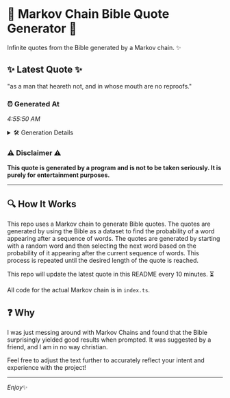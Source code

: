 # 📖 Markov Chain Bible Quote Generator 📖

Infinite quotes from the Bible generated by a Markov chain. ✨

## ✨ Latest Quote ✨
"as a man that heareth not, and in whose mouth are no reproofs."

### ⏰ Generated At
*4:55:50 AM*

<details>
    <summary>🛠️ Generation Details</summary>
    <p>
        <strong>🌱 Seed:</strong> as<br>
        <strong>🔄 Iterations:</strong> 12<br>
        <strong>📜 Context History:</strong><br>[ as ]: a<br>[ as, a ]: man<br>[ as, a, man ]: that<br>[ as, a, man, that ]: heareth<br>[ as, a, man, that, heareth ]: not,<br>[ as, a, man, that, heareth, not, ]: and<br>[ a, man, that, heareth, not,, and ]: in<br>[ man, that, heareth, not,, and, in ]: whose<br>[ that, heareth, not,, and, in, whose ]: mouth<br>[ heareth, not,, and, in, whose, mouth ]: are<br>[ not,, and, in, whose, mouth, are ]: no<br>[ and, in, whose, mouth, are, no ]: reproofs.<br>
    </p>
</details>

### ⚠️ Disclaimer ⚠️
**This quote is generated by a program and is not to be taken seriously. It is purely for entertainment purposes.**

---

## 🔍 How It Works

This repo uses a Markov chain to generate Bible quotes. The quotes are generated by using the Bible as a dataset to find the probability of a word appearing after a sequence of words. The quotes are generated by starting with a random word and then selecting the next word based on the probability of it appearing after the current sequence of words. This process is repeated until the desired length of the quote is reached.

This repo will update the latest quote in this README every 10 minutes. ⏳

All code for the actual Markov chain is in `index.ts`.

## ❓ Why

I was just messing around with Markov Chains and found that the Bible surprisingly yielded good results when prompted. 
It was suggested by a friend, and I am in no way christian.

Feel free to adjust the text further to accurately reflect your intent and experience with the project!

---

*Enjoy*✨
